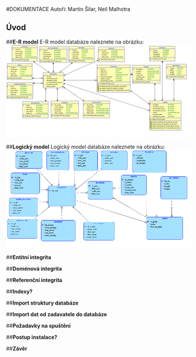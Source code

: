 #DOKUMENTACE
Autoři: Martin Šilar, Neil Malhotra

## **Úvod**

##**E-R model**
E-R model databáze naleznete na obrázku: 
![er diagram](relational.png)

##**Logický model**
Logický model databáze naleznete na obrázku:
![logical diagram](logical.png)

##**Entitní integrita**

##**Doménová integrita**

##**Referenční integrita**

##**Indexy?**

##**Import struktury databáze**

##**Import dat od zadavatele do databáze**

##**Požadavky na spuštění**

##**Postup instalace?**

##**Závěr**
